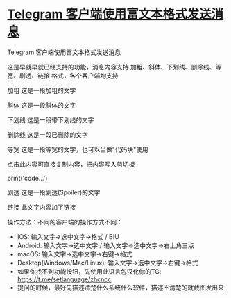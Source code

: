 # [Telegram 客户端使用富文本格式发送消息](https://github.com/myogg/meek/issues/24)

Telegram 客户端使用富文本格式发送消息

这是早就早就已经支持的功能，消息内容支持 加粗、斜体、下划线、删除线、等宽、剧透、链接 格式，各个客户端均支持

加粗
这是一段加粗的文字

斜体
这是一段斜体的文字

下划线
这是一段带下划线的文字

删除线
这是一段已删除的文字

等宽
这是一段等宽的文字，也可以当做"代码块"使用

点击此内容可直接复制内容，把内容写入剪切板

print('code...')

剧透
这是一段剧透(Spoiler)的文字

链接
[此文字内容加了链接](https://t.me/tgcnx)


操作方法：不同的客户端的操作方式不同：
* iOS: 输入文字→选中文字→格式 / BIU
* Android: 输入文字→选中文字 / 输入文字→选中文字→右上角三点
* macOS: 输入文字→选中文字→右键→格式
* Desktop(Windows/Mac/Linux): 输入文字→选中文字→右键→格式
* 如果你找不到功能按钮，先使用此语言包汉化你的TG: https://t.me/setlanguage/zhcncc
* 提问的时候，最好先描述清楚什么系统什么软件，描述不清楚的就截图发出来


